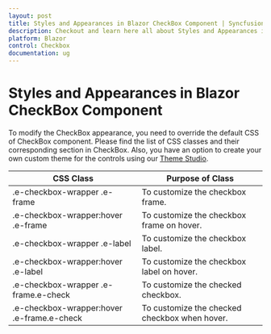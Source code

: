 ```yaml
---
layout: post
title: Styles and Appearances in Blazor CheckBox Component | Syncfusion
description: Checkout and learn here all about Styles and Appearances in Syncfusion Blazor CheckBox component and more.
platform: Blazor
control: Checkbox
documentation: ug
---
```


# Styles and Appearances in Blazor CheckBox Component

To modify the CheckBox appearance, you need to override the default CSS of CheckBox component. Please find the list of CSS classes and their corresponding section in CheckBox. Also, you have an option to create your own custom theme for the controls using our [Theme Studio](https://blazor.syncfusion.com/themestudio/?theme=material).

|CSS Class | Purpose of Class|
|-----|-----|
|.e-checkbox-wrapper .e-frame|To customize the checkbox frame. |
|.e-checkbox-wrapper:hover .e-frame|To customize the checkbox frame on hover. |
|.e-checkbox-wrapper .e-label|To customize the checkbox label. |
|.e-checkbox-wrapper:hover .e-label|To customize the checkbox label on hover. |
|.e-checkbox-wrapper .e-frame.e-check|To customize the checked checkbox. |
|.e-checkbox-wrapper:hover .e-frame.e-check|To customize the checked checkbox when hover. |